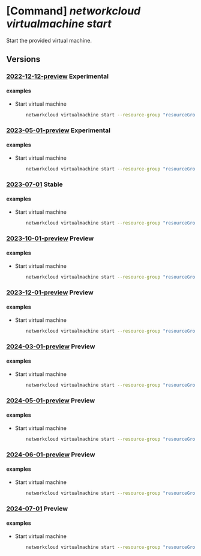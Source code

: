 # [Command] _networkcloud virtualmachine start_

Start the provided virtual machine.

## Versions

### [2022-12-12-preview](/Resources/mgmt-plane/L3N1YnNjcmlwdGlvbnMve30vcmVzb3VyY2Vncm91cHMve30vcHJvdmlkZXJzL21pY3Jvc29mdC5uZXR3b3JrY2xvdWQvdmlydHVhbG1hY2hpbmVzL3t9L3N0YXJ0/2022-12-12-preview.xml) **Experimental**

<!-- mgmt-plane /subscriptions/{}/resourcegroups/{}/providers/microsoft.networkcloud/virtualmachines/{}/start 2022-12-12-preview -->

#### examples

- Start virtual machine
    ```bash
        networkcloud virtualmachine start --resource-group "resourceGroupName" --name "virtualMachineName"
    ```

### [2023-05-01-preview](/Resources/mgmt-plane/L3N1YnNjcmlwdGlvbnMve30vcmVzb3VyY2Vncm91cHMve30vcHJvdmlkZXJzL21pY3Jvc29mdC5uZXR3b3JrY2xvdWQvdmlydHVhbG1hY2hpbmVzL3t9L3N0YXJ0/2023-05-01-preview.xml) **Experimental**

<!-- mgmt-plane /subscriptions/{}/resourcegroups/{}/providers/microsoft.networkcloud/virtualmachines/{}/start 2023-05-01-preview -->

#### examples

- Start virtual machine
    ```bash
        networkcloud virtualmachine start --resource-group "resourceGroupName" --name "virtualMachineName"
    ```

### [2023-07-01](/Resources/mgmt-plane/L3N1YnNjcmlwdGlvbnMve30vcmVzb3VyY2Vncm91cHMve30vcHJvdmlkZXJzL21pY3Jvc29mdC5uZXR3b3JrY2xvdWQvdmlydHVhbG1hY2hpbmVzL3t9L3N0YXJ0/2023-07-01.xml) **Stable**

<!-- mgmt-plane /subscriptions/{}/resourcegroups/{}/providers/microsoft.networkcloud/virtualmachines/{}/start 2023-07-01 -->

#### examples

- Start virtual machine
    ```bash
        networkcloud virtualmachine start --resource-group "resourceGroupName" --name "virtualMachineName"
    ```

### [2023-10-01-preview](/Resources/mgmt-plane/L3N1YnNjcmlwdGlvbnMve30vcmVzb3VyY2Vncm91cHMve30vcHJvdmlkZXJzL21pY3Jvc29mdC5uZXR3b3JrY2xvdWQvdmlydHVhbG1hY2hpbmVzL3t9L3N0YXJ0/2023-10-01-preview.xml) **Preview**

<!-- mgmt-plane /subscriptions/{}/resourcegroups/{}/providers/microsoft.networkcloud/virtualmachines/{}/start 2023-10-01-preview -->

#### examples

- Start virtual machine
    ```bash
        networkcloud virtualmachine start --resource-group "resourceGroupName" --name "virtualMachineName"
    ```

### [2023-12-01-preview](/Resources/mgmt-plane/L3N1YnNjcmlwdGlvbnMve30vcmVzb3VyY2Vncm91cHMve30vcHJvdmlkZXJzL21pY3Jvc29mdC5uZXR3b3JrY2xvdWQvdmlydHVhbG1hY2hpbmVzL3t9L3N0YXJ0/2023-12-01-preview.xml) **Preview**

<!-- mgmt-plane /subscriptions/{}/resourcegroups/{}/providers/microsoft.networkcloud/virtualmachines/{}/start 2023-12-01-preview -->

#### examples

- Start virtual machine
    ```bash
        networkcloud virtualmachine start --resource-group "resourceGroupName" --name "virtualMachineName"
    ```

### [2024-03-01-preview](/Resources/mgmt-plane/L3N1YnNjcmlwdGlvbnMve30vcmVzb3VyY2Vncm91cHMve30vcHJvdmlkZXJzL21pY3Jvc29mdC5uZXR3b3JrY2xvdWQvdmlydHVhbG1hY2hpbmVzL3t9L3N0YXJ0/2024-03-01-preview.xml) **Preview**

<!-- mgmt-plane /subscriptions/{}/resourcegroups/{}/providers/microsoft.networkcloud/virtualmachines/{}/start 2024-03-01-preview -->

#### examples

- Start virtual machine
    ```bash
        networkcloud virtualmachine start --resource-group "resourceGroupName" --name "virtualMachineName"
    ```

### [2024-05-01-preview](/Resources/mgmt-plane/L3N1YnNjcmlwdGlvbnMve30vcmVzb3VyY2Vncm91cHMve30vcHJvdmlkZXJzL21pY3Jvc29mdC5uZXR3b3JrY2xvdWQvdmlydHVhbG1hY2hpbmVzL3t9L3N0YXJ0/2024-05-01-preview.xml) **Preview**

<!-- mgmt-plane /subscriptions/{}/resourcegroups/{}/providers/microsoft.networkcloud/virtualmachines/{}/start 2024-05-01-preview -->

#### examples

- Start virtual machine
    ```bash
        networkcloud virtualmachine start --resource-group "resourceGroupName" --name "virtualMachineName"
    ```

### [2024-06-01-preview](/Resources/mgmt-plane/L3N1YnNjcmlwdGlvbnMve30vcmVzb3VyY2Vncm91cHMve30vcHJvdmlkZXJzL21pY3Jvc29mdC5uZXR3b3JrY2xvdWQvdmlydHVhbG1hY2hpbmVzL3t9L3N0YXJ0/2024-06-01-preview.xml) **Preview**

<!-- mgmt-plane /subscriptions/{}/resourcegroups/{}/providers/microsoft.networkcloud/virtualmachines/{}/start 2024-06-01-preview -->

#### examples

- Start virtual machine
    ```bash
        networkcloud virtualmachine start --resource-group "resourceGroupName" --name "virtualMachineName"
    ```

### [2024-07-01](/Resources/mgmt-plane/L3N1YnNjcmlwdGlvbnMve30vcmVzb3VyY2Vncm91cHMve30vcHJvdmlkZXJzL21pY3Jvc29mdC5uZXR3b3JrY2xvdWQvdmlydHVhbG1hY2hpbmVzL3t9L3N0YXJ0/2024-07-01.xml) **Preview**

<!-- mgmt-plane /subscriptions/{}/resourcegroups/{}/providers/microsoft.networkcloud/virtualmachines/{}/start 2024-07-01 -->

#### examples

- Start virtual machine
    ```bash
        networkcloud virtualmachine start --resource-group "resourceGroupName" --name "virtualMachineName"
    ```

